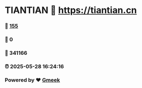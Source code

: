 # TIANTIAN :link: https://tiantian.cn 
### :page_facing_up: [155](https://tiantian.cn/tag.html) 
### :speech_balloon: 0 
### :hibiscus: 341166 
### :alarm_clock: 2025-05-28 16:24:16 
### Powered by :heart: [Gmeek](https://github.com/Meekdai/Gmeek)
